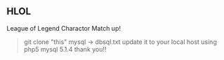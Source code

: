 HLOL
-------------

League of Legend Charactor Match up!

> git clone "this"
> mysql -> dbsql.txt
> update it to your local host
> using php5 mysql 5.1.4
> thank you!!
